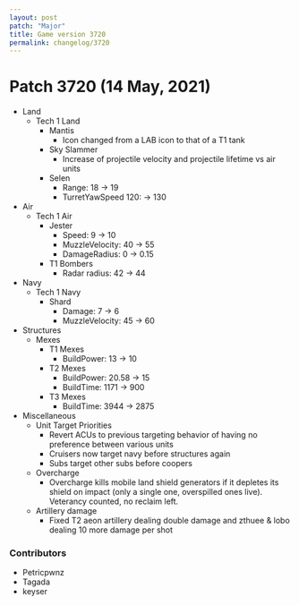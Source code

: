 ```yaml
---
layout: post
patch: "Major"
title: Game version 3720
permalink: changelog/3720
---
```


# Patch 3720 (14 May, 2021)

- Land
  - Tech 1 Land
    - Mantis
      - Icon changed from a LAB icon to that of a T1 tank
    - Sky Slammer
      - Increase of projectile velocity and projectile lifetime vs air units
    - Selen
      - Range: 18 → 19
      - TurretYawSpeed 120: → 130
- Air
  - Tech 1 Air
    - Jester
      - Speed: 9 → 10
      - MuzzleVelocity: 40 → 55
      - DamageRadius: 0 → 0.15
    - T1 Bombers
      - Radar radius: 42 → 44
- Navy
  - Tech 1 Navy
    - Shard
      - Damage: 7 → 6
      - MuzzleVelocity: 45 → 60
- Structures
  - Mexes
    - T1 Mexes
      - BuildPower: 13 → 10
    - T2 Mexes
      - BuildPower: 20.58 → 15
      - BuildTime: 1171 → 900
    - T3 Mexes
      - BuildTime: 3944 → 2875
- Miscellaneous
  - Unit Target Priorities
    - Revert ACUs to previous targeting behavior of having no preference between various units
    - Cruisers now target navy before structures again
    - Subs target other subs before coopers
  - Overcharge
    - Overcharge kills mobile land shield generators if it depletes its shield on impact (only a single one, overspilled ones live). Veterancy counted, no reclaim left.
  - Artillery damage
    - Fixed T2 aeon artillery dealing double damage and zthuee & lobo dealing 10 more damage per shot

### Contributors

- Petricpwnz
- Tagada
- keyser
